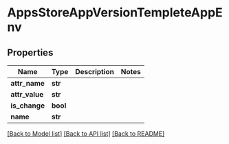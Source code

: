 # AppsStoreAppVersionTempleteAppEnv

## Properties
Name | Type | Description | Notes
------------ | ------------- | ------------- | -------------
**attr_name** | **str** |  | 
**attr_value** | **str** |  | 
**is_change** | **bool** |  | 
**name** | **str** |  | 

[[Back to Model list]](../README.md#documentation-for-models) [[Back to API list]](../README.md#documentation-for-api-endpoints) [[Back to README]](../README.md)


